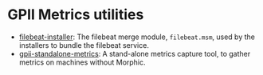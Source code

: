 # GPII Metrics utilities

* [filebeat-installer](./filebeat-installer): The filebeat merge module, `filebeat.msm`, used by the installers to
bundle the filebeat service.
* [gpii-standalone-metrics](./gpii-standalone-metrics): A stand-alone metrics capture tool, to gather metrics on
machines without Morphic.

